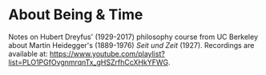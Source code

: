 # About Being & Time

Notes on Hubert Dreyfus' (1929-2017) philosophy course from UC Berkeley about Martin Heidegger's (1889-1976) *Seit und Zeit* (1927).
Recordings are available at: https://www.youtube.com/playlist?list=PLO1PGfOvgnmrqnTx_gHSZrfhCcXHkYFWG. 
